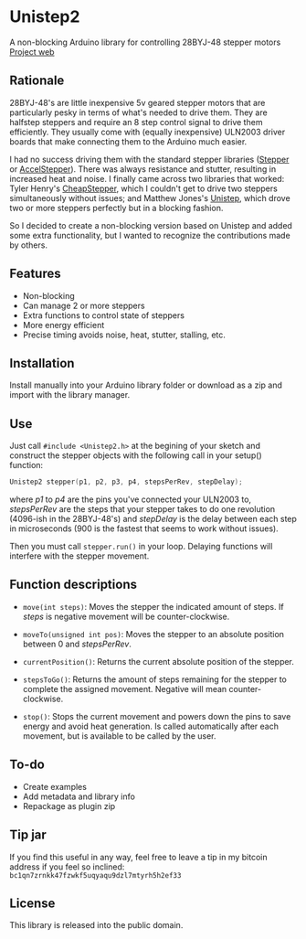 # Unistep2

A non-blocking Arduino library for controlling 28BYJ-48 stepper motors
[Project web](https://en.reven.org/2018/01/29/unistep2/)

## Rationale
28BYJ-48's are little inexpensive 5v geared stepper motors that are particularly pesky in terms of what's needed to drive them. They are halfstep steppers and require an 8 step control signal to drive them efficiently. They usually come with (equally inexpensive) ULN2003 driver boards that make connecting them to the Arduino much easier.

I had no success driving them with the standard stepper libraries ([Stepper](https://www.arduino.cc/en/Reference/Stepper) or [AccelStepper](http://www.airspayce.com/mikem/arduino/AccelStepper/)). There was always resistance and stutter, resulting in increased heat and noise. I finally came across two libraries that worked: Tyler Henry's [CheapStepper](https://github.com/tyhenry/CheapStepper), which I couldn't get to drive two steppers simultaneously without issues; and Matthew Jones's [Unistep](https://www.crazy-logic.co.uk/projects/computing/arduino-unistep), which drove two or more steppers perfectly but in a blocking fashion.

So I decided to create a non-blocking version based on Unistep and added some extra functionality, but I wanted to recognize the contributions made by others.

## Features
- Non-blocking
- Can manage 2 or more steppers
- Extra functions to control state of steppers
- More energy efficient
- Precise timing avoids noise, heat, stutter, stalling, etc.

## Installation
Install manually into your Arduino library folder or download as a zip and import with the library manager.

## Use
Just call `#include <Unistep2.h>` at the begining of your sketch and construct the stepper objects with the following call in your setup() function:
```c++
Unistep2 stepper(p1, p2, p3, p4, stepsPerRev, stepDelay);
```
where *p1* to *p4* are the pins you've connected your ULN2003 to, *stepsPerRev* are the steps that your stepper takes to do one revolution (4096-ish in the 28BYJ-48's) and *stepDelay* is the delay between each step in microseconds (900 is the fastest that seems to work without issues).

Then you must call `stepper.run()` in your loop. Delaying functions will interfere with the stepper movement.

## Function descriptions
- `move(int steps)`: Moves the stepper the indicated amount of steps. If *steps* is negative movement will be counter-clockwise.

- `moveTo(unsigned int pos)`: Moves the stepper to an absolute position between 0 and *stepsPerRev*.

- `currentPosition()`: Returns the current absolute position of the stepper.

- `stepsToGo()`: Returns the amount of steps remaining for the stepper to complete the assigned movement. Negative will mean counter-clockwise.

- `stop()`: Stops the current movement and powers down the pins to save energy and avoid heat generation. Is called automatically after each movement, but is available to be called by the user.

## To-do
- Create examples
- Add metadata and library info
- Repackage as plugin zip

## Tip jar
If you find this useful in any way, feel free to leave a tip in my bitcoin address if you feel so inclined:
`bc1qn7zrnkk47fzwkf5uqyaqu9dzl7mtyrh5h2ef33`

## License
This library is released into the public domain.

